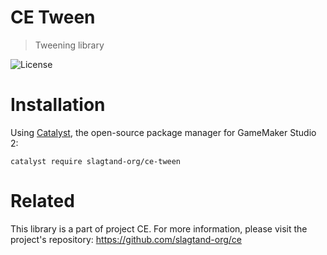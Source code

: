 # CE Tween
> Tweening library

![License](https://img.shields.io/github/license/slagtand-org/ce-tween)

# Installation
Using [Catalyst](https://github.com/GameMakerHub/Catalyst), the open-source package manager for GameMaker Studio 2:

```
catalyst require slagtand-org/ce-tween
```

# Related
This library is a part of project CE. For more information, please visit the project's repository: https://github.com/slagtand-org/ce
